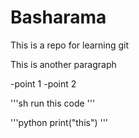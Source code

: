 # Basharama

This is a repo for learning git

This is another paragraph

-point 1
-point 2

'''sh
run this code
'''


'''python
print("this")
'''
